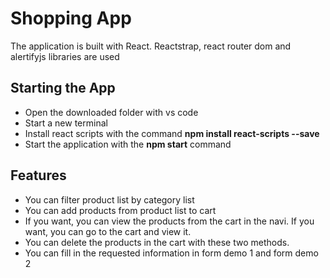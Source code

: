 # Shopping App

The application is built with React. Reactstrap, react router dom and alertifyjs libraries are used

## Starting the App

* Open the downloaded folder with vs code
* Start a new terminal
* Install react scripts with the command **npm install react-scripts --save**
* Start the application with the **npm start** command

## Features

* You can filter product list by category list
* You can add products from product list to cart
* If you want, you can view the products from the cart in the navi. If you want, you can go to the cart and view it.
* You can delete the products in the cart with these two methods.
* You can fill in the requested information in form demo 1 and form demo 2





